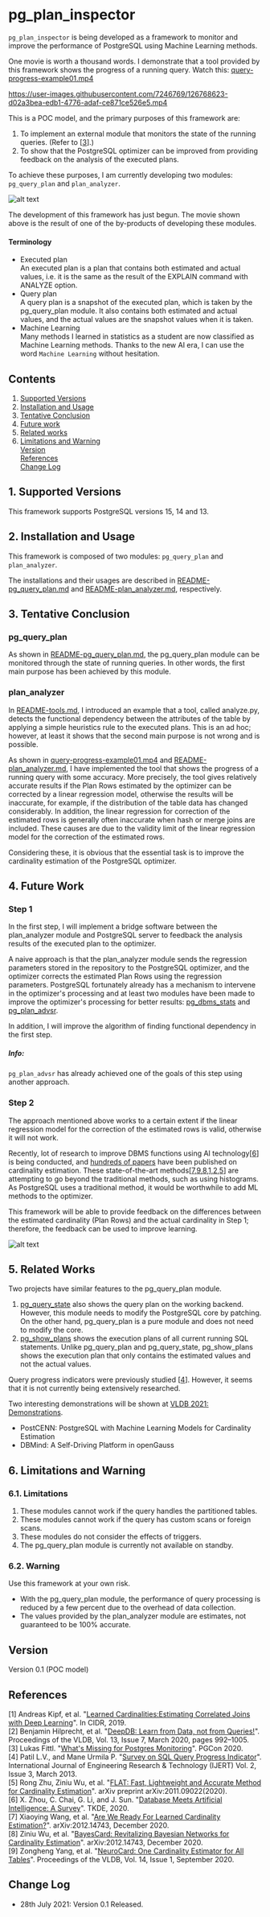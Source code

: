 pg_plan_inspector
=================

`pg_plan_inspector` is being developed as a framework to monitor and improve the performance of PostgreSQL using Machine Learning methods.

One movie is worth a thousand words.
I demonstrate that a tool provided by this framework shows the progress of a running query.
Watch this: [query-progress-example01.mp4](https://user-images.githubusercontent.com/7246769/126768623-d02a3bea-edb1-4776-adaf-ce871ce526e5.mp4)



https://user-images.githubusercontent.com/7246769/126768623-d02a3bea-edb1-4776-adaf-ce871ce526e5.mp4




This is a POC model, and the primary purposes of this framework are:

1. To implement an external module that monitors the state of the running queries. (Refer to [[3](#references)].)
2. To show that the PostgreSQL optimizer can be improved from providing feedback on the analysis of the executed plans.


To achieve these purposes, I am currently developing two modules: `pg_query_plan` and `plan_analyzer`.

![alt text](./img/fig-over-view-pg_plan_inspector.png "overview of pg_plan_inspector system")


The development of this framework has just begun.
The movie shown above is the result of one of the by-products of developing these modules.


#### Terminology

+ Executed plan  
An executed plan is a plan that contains both estimated and actual values, i.e. it is the same as the result of the EXPLAIN command with ANALYZE option.
+ Query plan  
A query plan is a snapshot of the executed plan, which is taken by the pg_query_plan module. It also contains both estimated and actual values, and the actual values are the snapshot values when it is taken.
+ Machine Learning  
Many methods I learned in statistics as a student are now classified as Machine Learning methods. Thanks to the new AI era, I can use the word `Machine Learning` without hesitation.

## Contents

1. [Supported Versions](#1-supported-versions)  
2. [Installation and Usage](#2-installation-and-usage)  
3. [Tentative Conclusion](#3-tentative-conclusion)  
4. [Future work](#4-future-work)  
5. [Related works](#5-related-works)  
6. [Limitations and Warning](#6-limitations-and-warning)  
[Version](#version)  
[References](#references)  
[Change Log](#change-log)


## 1. Supported Versions


This framework supports PostgreSQL versions 15, 14 and 13.

## 2. Installation and Usage

This framework is composed of two modules: `pg_query_plan` and `plan_analyzer`.

The installations and their usages are described in [README-pg_query_plan.md](./README-pg_query_plan.md) and [README-plan_analyzer.md](./README-plan_analyzer.md), respectively.


## 3. Tentative Conclusion

### pg_query_plan

As shown in [README-pg_query_plan.md](./README-pg_query_plan.md), the pg_query_plan module can be monitored through the state of running queries.
In other words, the first main purpose has been achieved by this module.


### plan_analyzer

In [README-tools.md](./README-tools.md),
I introduced an example that a tool, called analyze.py, detects the functional dependency between the attributes of the table by applying a simple heuristics rule to the executed plans.
This is an ad hoc; however, at least it shows that the second main purpose is not wrong and is possible.


As shown in [query-progress-example01.mp4](https://user-images.githubusercontent.com/7246769/126768623-d02a3bea-edb1-4776-adaf-ce871ce526e5.mp4) and [README-plan_analyzer.md](./README-plan_analyzer.md), I have implemented the tool that shows the progress of a running query with some accuracy.
More precisely, the tool gives relatively accurate results if the Plan Rows estimated by the optimizer can be corrected by a linear regression model,
otherwise the results will be inaccurate, for example, if the distribution of the table data has changed considerably.
In addition, the linear regression for correction of the estimated rows is generally often inaccurate when hash or merge joins are included.
These causes are due to the validity limit of the linear regression model for the correction of the estimated rows.


Considering these, it is obvious that the essential task is to improve the cardinality estimation of the PostgreSQL optimizer.


## 4. Future Work

### Step 1

In the first step, I will implement a bridge software between the plan_analyzer module and PostgreSQL server to feedback the analysis results of the executed plan to the optimizer.

A naive approach is that the plan_analyzer module sends the regression parameters stored in the repository to the PostgreSQL optimizer, and the optimizer corrects the estimated Plan Rows using the regression parameters.
PostgreSQL fortunately already has a mechanism to intervene in the optimizer's processing and at least two modules have been made to improve the optimizer's processing for better results:
[pg_dbms_stats](https://github.com/ossc-db/pg_dbms_stats) and [pg_plan_advsr](https://github.com/ossc-db/pg_plan_advsr).


In addition, I will improve the algorithm of finding functional dependency in the first step.


##### Info:
`pg_plan_advsr` has already achieved one of the goals of this step using another approach.


### Step 2

The approach mentioned above works to a certain extent if the linear regression model for the correction of the estimated rows is valid, otherwise it will not work.


Recently, lot of research to improve DBMS functions using AI technology[[6](#references)] is being conducted,
and [hundreds of papers](https://scholar.google.com/scholar?hl=en&as_sdt=0,5&as_ylo=2015&as_yhi=2021&q=selectivity+OR+cardinality+estimation+deep+OR+machine+learning+database+planner+OR+optimizer) have been published on cardinality estimation.
These state-of-the-art methods[[7,9,8,1,2,5](#references)] are attempting to go beyond the traditional methods, such as using histograms.
As PostgreSQL uses a traditional method, it would be worthwhile to add ML methods to the optimizer.


This framework will be able to provide feedback on the differences between the estimated cardinality (Plan Rows) and the actual cardinality in Step 1;
therefore, the feedback can be used to improve learning.

![alt text](./img/fig-future-plan.png "future plan")



## 5. Related Works

Two projects have similar features to the pg_query_plan module.

1. [pg_query_state](https://github.com/postgrespro/pg_query_state) also shows the query plan on the working backend. However, this module needs to modify the PostgreSQL core by patching. On the other hand, pg_query_plan is a pure module and does not need to modify the core.
2. [pg_show_plans](https://github.com/cybertec-postgresql/pg_show_plans) shows the execution plans of all current running SQL statements. Unlike pg_query_plan and pg_query_state, pg_show_plans shows the execution plan that only contains the estimated values and not the actual values.


Query progress indicators were previously studied [[4](#references)]. However, it seems that it is not currently being extensively researched.


Two interesting demonstrations will be shown at [VLDB 2021: Demonstrations](http://vldb.org/2021/?program-schedule-demonstrations).
  + PostCENN: PostgreSQL with Machine Learning Models for Cardinality Estimation
  + DBMind: A Self-Driving Platform in openGauss


## 6. Limitations and Warning

### 6.1. Limitations

1. These modules cannot work if the query handles the partitioned tables.
2. These modules cannot work if the query has custom scans or foreign scans.
3. These modules do not consider the effects of triggers.
4. The pg_query_plan module is currently not available on standby.

### 6.2. Warning

Use this framework at your own risk.

+ With the pg_query_plan module, the performance of query processing is reduced by a few percent due to the overhead of data collection.
+ The values provided by the plan_analyzer module are estimates, not guaranteed to be 100% accurate.


## Version

Version 0.1 (POC model)

## References

[1] Andreas Kipf, et al. "[Learned Cardinalities:Estimating Correlated Joins with Deep Learning](http://cidrdb.org/cidr2019/papers/p101-kipf-cidr19.pdf)". In CIDR, 2019.  
[2] Benjamin Hilprecht, et al. "[DeepDB: Learn from Data, not from Queries!](http://www.vldb.org/pvldb/vol13/p992-hilprecht.pdf)". Proceedings of the VLDB, Vol. 13, Issue 7, March 2020, pages 992–1005.  
[3] Lukas Fittl. "[What's Missing for Postgres Monitoring](https://www.pgcon.org/events/pgcon_2020/sessions/session/132/slides/49/Whats%20Missing%20for%20Postgres%20Monitoring.pdf)". PGCon 2020.  
[4] Patil L.V., and Mane Urmila P. "[Survey on SQL Query Progress Indicator](https://www.ijert.org/research/survey-on-sql-query-progress-indicator-IJERTV2IS3286.pdf)". International Journal of Engineering Research & Technology (IJERT) Vol. 2, Issue 3, March 2013.  
[5] Rong Zhu, Ziniu Wu, et al. "[FLAT: Fast, Lightweight and Accurate Method for Cardinality Estimation](https://arxiv.org/pdf/2011.09022.pdf)". arXiv preprint arXiv:2011.09022(2020).  
[6] X. Zhou, C. Chai, G. Li, and J. Sun. "[Database Meets Artificial Intelligence: A Survey](https://www.researchgate.net/publication/341427551_Database_Meets_Artificial_Intelligence_A_Survey)". TKDE, 2020.  
[7] Xiaoying Wang, et al. "[Are We Ready For Learned Cardinality Estimation?](https://arxiv.org/abs/2012.06743)". arXiv:2012.14743, December 2020.  
[8] Ziniu Wu, et al. "[BayesCard: Revitalizing Bayesian Networks for Cardinality Estimation](https://arxiv.org/pdf/2012.14743.pdf)". arXiv:2012.14743, December 2020.  
[9] Zongheng Yang, et al. "[NeuroCard: One Cardinality Estimator for All Tables](https://vldb.org/pvldb/vol14/p61-yang.pdf)". Proceedings of the VLDB, Vol. 14, Issue 1, September 2020.


## Change Log

 - 28th July 2021: Version 0.1 Released.

